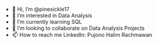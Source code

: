 - 👋 Hi, I’m @pinesickle17
- 👀 I’m interested in Data Analysis
- 🌱 I’m currently learning SQL
- 💞️ I’m looking to collaborate on Data Analysis Projects
- 📫 How to reach me LinkedIn: Pujono Halim Rachmawan

<!---
pinesickle17/pinesickle17 is a ✨ special ✨ repository because its `README.md` (this file) appears on your GitHub profile.
You can click the Preview link to take a look at your changes.
--->
